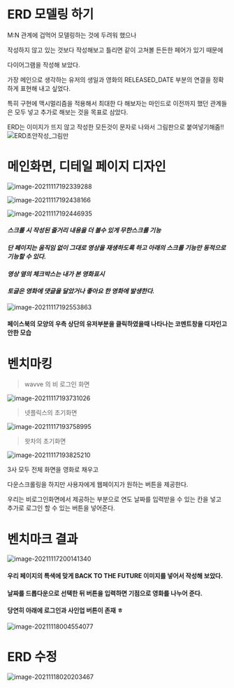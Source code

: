 # ERD 모델링 하기

M:N 관계에 겁먹어 모델링하는 것에 두려워 했으나 

작성하지 않고 있는 것보다 작성해보고 틀리면 같이 고쳐볼 든든한 페어가 있기 때문에 

다이어그램을 작성해 보았다.

가장 메인으로 생각하는 유저의 생일과 영화의 RELEASED_DATE 부분의 연결을 정확하게 표현해 내고 싶었다.

특히 구현에 맥시멀리즘을 적용해서 최대한 다 해보자는 마인드로 이전까지 했던 관계들은 모두 넣고 추가로 해보는 것을 목표로 삼았다.

ERD는 이미지가 뜨지 않고 작성한 모든것이 문자로 나와서 그림판으로 붙여넣기해줌!!![ERD초안작성_그림만](README_J.assets/ERD초안작성_그림만-16371451478045.png)

# 메인화면, 디테일 페이지 디자인



![image-20211117192339288](README_J.assets/image-20211117192339288-16371451454344.png)

![image-20211117192438166](README_J.assets/image-20211117192438166-16371451435063.png)

![image-20211117192446935](README_J.assets/image-20211117192446935-16371451385202.png)

#### *스크롤 시 작성된 줄거리 내용을 더 볼수 있게 무한스크롤 기능*

#### *단 페이지는 움직임 없이 그대로 영상을 재생하도록 하고 아래의 스크롤 기능만 동적으로 기능할 수 있다.*

#### *영상 옆의 체크박스는 내가 본 영화표시*

#### *토글은 영화에 댓글을 달았거나 좋아요 한 영화에 발생한다.*

![image-20211117192553863](README_J.assets/image-20211117192553863-16371451359861.png)

#### 페이스북의 모양의 우측 상단의 유저부분을 클릭하였을때 나타나는 코멘트창을 디자인고안한 모습

# 벤치마킹

> wavve 의 비 로그인 화면

![image-20211117193731026](README_J.assets/image-20211117193731026-16371470553829.png)

> 넷플릭스의 초기화면

![image-20211117193758995](README_J.assets/image-20211117193758995-16371470540858.png)

> 왓차의 초기화면

![image-20211117193825210](README_J.assets/image-20211117193825210-16371470500127.png)

3사 모두 전체 화면을 영화로 채우고

다운스크롤링을 하지만 사용자에게 웹페이지가 원하는 버튼을 제공한다.

우리는 비로그인화면에서 제공하는 부분으로 연도 날짜를 입력받을 수 있는 칸을 넣고 추가로 로그인 할 수 있는 버튼을 넣어준다.

# 벤치마크 결과

![image-20211117200141340](README_J.assets/image-20211117200141340-16371470461166.png)

#### 우리 페이지의 특색에 맞게 BACK TO THE FUTURE 이미지를 넣어서 작성해 보았다.

#### 날짜를 드롭다운으로 선택한 뒤 버튼을 입력하면 기점으로 영화를 나누어 준다.

#### 당연히 아래에 로그인과 사인업 버튼이 존재 ㅎ



![image-20211118004554077](README_J.assets/image-20211118004554077.png)

# ERD 수정 

![image-20211118020203467](README_J.assets/image-20211118020203467.png)
